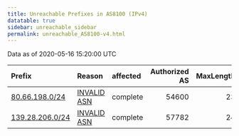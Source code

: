 ```yaml
---
title: Unreachable Prefixes in AS8100 (IPv4)
datatable: true
sidebar: unreachable_sidebar
permalink: unreachable_AS8100-v4.html
---
```


Data as of 2020-05-16 15:20:00 UTC


<div class="datatable-begin"></div>

| Prefix                                                   | Reason                                                                                                | affected   |   Authorized AS |   MaxLength | Anchor                                         |   unreachable /24s |
|:---------------------------------------------------------|:------------------------------------------------------------------------------------------------------|:-----------|----------------:|------------:|:-----------------------------------------------|-------------------:|
| [80.66.198.0/24](https://stat.ripe.net/80.66.198.0/24)   | [INVALID ASN](https://rpki-validator.ripe.net/announcement-preview?asn=AS8100&prefix=80.66.198.0/24)  | complete   |           54600 |          23 | [RIPE](unreachable_RIPE_NCC_RPKI_Root-v4.html) |                  1 |
| [139.28.206.0/24](https://stat.ripe.net/139.28.206.0/24) | [INVALID ASN](https://rpki-validator.ripe.net/announcement-preview?asn=AS8100&prefix=139.28.206.0/24) | complete   |           57782 |          24 | [RIPE](unreachable_RIPE_NCC_RPKI_Root-v4.html) |                  1 |

<div class="datatable-end"></div>